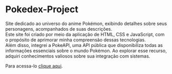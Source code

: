 # Pokedex-Project

Site dedicado ao universo do anime Pokémon, exibindo detalhes sobre seus personagens, acompanhados de suas descrições.<br>
Este site foi criado por meio da aplicação de HTML, CSS e JavaScript, com o propósito de aprimorar minha compreensão dessas tecnologias.<br>
Além disso, integrei a PokeAPI, uma API pública que disponibiliza todas as informações essenciais sobre o mundo Pokémon. Ao explorar esse recurso, adquiri conhecimentos valiosos sobre sua integração com sistemas.

Para acessa-lo <a href = 'https://gabrielconsalter.github.io/Pokedex-Project/'>clique aqui</a>.
